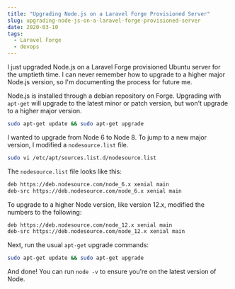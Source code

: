 ```yaml
---
title: "Upgrading Node.js on a Laravel Forge Provisioned Server"
slug: upgrading-node-js-on-a-laravel-forge-provisioned-server
date: 2020-03-10
tags:
  - Laravel Forge
  - devops
---
```


I just upgraded Node.js on a Laravel Forge provisioned Ubuntu server for the umptieth time. I can never remember how to upgrade to a higher major Node.js version, so I'm documenting the process for future me.

<!--more-->

Node.js is installed through a debian repository on Forge. Upgrading with `apt-get` will upgrade to the latest minor or patch version, but won't upgrade to a higher major version.

```bash
sudo apt-get update && sudo apt-get upgrade
```

I wanted to upgrade from Node 6 to Node 8. To jump to a new major version, I modified a `nodesource.list` file.

```bash
sudo vi /etc/apt/sources.list.d/nodesource.list
```

The `nodesource.list` file looks like this:

```bash
deb https://deb.nodesource.com/node_6.x xenial main
deb-src https://deb.nodesource.com/node_6.x xenial main
```

To upgrade to a higher Node version, like version 12.x, modified the numbers to the following:

```bash
deb https://deb.nodesource.com/node_12.x xenial main
deb-src https://deb.nodesource.com/node_12.x xenial main
```

Next, run the usual `apt-get` upgrade commands:

```bash
sudo apt-get update && sudo apt-get upgrade
```

And done! You can run `node -v` to ensure you're on the latest version of Node.
